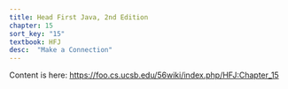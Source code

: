 ```yaml
---
title: Head First Java, 2nd Edition
chapter: 15
sort_key: "15"
textbook: HFJ
desc:  "Make a Connection"
---
```


Content is here: <https://foo.cs.ucsb.edu/56wiki/index.php/HFJ:Chapter_15>
